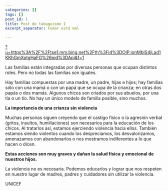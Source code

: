 ```yaml
---
categories: []
tags: []
post_id: 1
title: Post de tabaquismo I
excerpt_separator: Fumar está mal

---
```

[?u=https%3A%2F%2Ftse1.mm.bing.net%2Fth%3Fid%3DOIP.ionMblS4jLad1KKhGmXotgHaFG%26pid%3DApi&f=1](https://external-content.duckduckgo.com/iu/?u=https%3A%2F%2Ftse1.mm.bing.net%2Fth%3Fid%3DOIP.ionMblS4jLad1KKhGmXotgHaFG%26pid%3DApi&f=1 "?u=https%3A%2F%2Ftse1.mm.bing.net%2Fth%3Fid%3DOIP.ionMblS4jLad1KKhGmXotgHaFG%26pid%3DApi&f=1")

Las familias están integradas por diversas personas que ocupan distintos roles. Pero no todas las familias son iguales.

Hay familias compuestas por una madre, un padre, hijas e hijos; hay familias sólo con una mamá o con un papá que se ocupa de la crianza; en otras dos papás o dos mamás. Algunos chicos son criados por sus abuelos, por una tía o un tío. No hay un único modelo de familia posible, sino muchos.

 **La importancia de una crianza sin violencia**

Muchas personas siguen creyendo que el castigo físico o la agresión verbal (gritos, insultos, humillaciones) son necesarios para la educación de los chicos. Al tratarlos así, estamos ejerciendo violencia hacia ellos. También estamos siendo violentos cuando los despreciamos, los desvalorizamos, amenazamos con abandonarlos o nos mostramos indiferentes a lo que hacen o dicen.

 **Estas acciones son muy graves y dañan la salud física y emocional de nuestros hijos.**

 La violencia no es necesaria. Podemos educarlos y lograr que nos respeten en nuestro lugar de madres, padres y cuidadores sin utilizar la violencia.

UNICEF